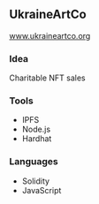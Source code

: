 ## UkraineArtCo 
www.ukraineartco.org

### Idea
Charitable NFT sales

### Tools
- IPFS
- Node.js
- Hardhat

### Languages
- Solidity
- JavaScript


